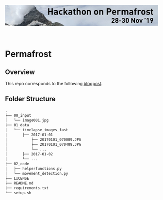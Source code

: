 <div>
<img src="./00_input/image001.jpg" alt="header" width="750"/>
</div>
<br>
<br>

# Permafrost

## Overview
This repo corresponds to the following [blogpost](www.statworx.com/ch/blog).



## Folder Structure

```
.
├── 00_input
│   └── image001.jpg
├── 01_data
│   └── timelapse_images_fast
│       ├── 2017-01-01
│           ├── 20170101_070009.JPG
│           ├── 20170101_070409.JPG
│           └── ...
│       ├── 2017-01-02
│       └── ...
├── 02_code
│   ├── helperfunctions.py
│   └── movement_detection.py
├── LICENSE
├── README.md
├── requirements.txt
└── setup.sh
```